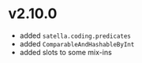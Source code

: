 # v2.10.0

* added `satella.coding.predicates`
* added `ComparableAndHashableByInt`
* added slots to some mix-ins

